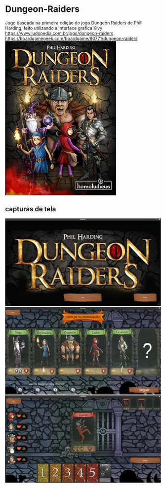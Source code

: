 # Dungeon-Raiders
Jogo baseado na primeira edição do jogo Dungeon Raiders de Phill Harding, feito utilizando a interface grafica Kivy <br>
https://www.ludopedia.com.br/jogo/dungeon-raiders<br>
https://boardgamegeek.com/boardgame/80771/dungeon-raiders<br>
![principal](https://github.com/Loukis-13/Dungeon-Raiders/blob/main/cartas/655bc_53244_m.jpg)<br>

## capturas de tela
![captura 1](capturas/tela1.png)<br>
![captura 2](capturas/tela2.png)<br>
![captura 3](capturas/tela3.png)<br>
